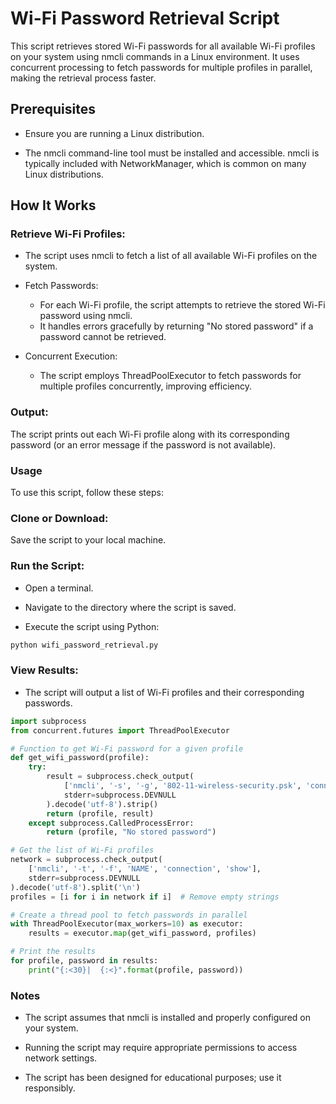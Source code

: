 # Wi-Fi Password Retrieval Script
This script retrieves stored Wi-Fi passwords for all available Wi-Fi profiles on your system using nmcli commands in a Linux environment. It uses concurrent processing to fetch passwords for multiple profiles in parallel, making the retrieval process faster.

## Prerequisites

- Ensure you are running a Linux distribution.

- The nmcli command-line tool must be installed and accessible. nmcli is typically included with NetworkManager, which is common on many Linux distributions.

## How It Works

### Retrieve Wi-Fi Profiles:

- The script uses nmcli to fetch a list of all available Wi-Fi profiles on the system.

- Fetch Passwords:
    - For each Wi-Fi profile, the script attempts to retrieve the stored Wi-Fi password using nmcli.
    - It handles errors gracefully by returning "No stored password" if a password cannot be retrieved.

- Concurrent Execution:
    - The script employs ThreadPoolExecutor to fetch passwords for multiple profiles concurrently, improving efficiency.

### Output:

The script prints out each Wi-Fi profile along with its corresponding password (or an error message if the password is not available).

### Usage

To use this script, follow these steps:

### Clone or Download:

Save the script to your local machine.

### Run the Script:

- Open a terminal.

- Navigate to the directory where the script is saved.

- Execute the script using Python:
```bash
python wifi_password_retrieval.py
```

### View Results:

- The script will output a list of Wi-Fi profiles and their corresponding passwords.

```python
import subprocess
from concurrent.futures import ThreadPoolExecutor

# Function to get Wi-Fi password for a given profile
def get_wifi_password(profile):
    try:
        result = subprocess.check_output(
            ['nmcli', '-s', '-g', '802-11-wireless-security.psk', 'connection', 'show', profile],
            stderr=subprocess.DEVNULL
        ).decode('utf-8').strip()
        return (profile, result)
    except subprocess.CalledProcessError:
        return (profile, "No stored password")

# Get the list of Wi-Fi profiles
network = subprocess.check_output(
    ['nmcli', '-t', '-f', 'NAME', 'connection', 'show'],
    stderr=subprocess.DEVNULL
).decode('utf-8').split('\n')
profiles = [i for i in network if i]  # Remove empty strings

# Create a thread pool to fetch passwords in parallel
with ThreadPoolExecutor(max_workers=10) as executor:
    results = executor.map(get_wifi_password, profiles)

# Print the results
for profile, password in results:
    print("{:<30}|  {:<}".format(profile, password))
```    

### Notes

- The script assumes that nmcli is installed and properly configured on your system.

- Running the script may require appropriate permissions to access network settings.

- The script has been designed for educational purposes; use it responsibly.